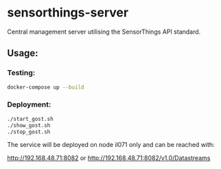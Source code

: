 # sensorthings-server

Central management server utilising the SensorThings API standard.


## Usage:

### Testing:

```bash
docker-compose up --build
```

### Deployment:

```bash
./start_gost.sh
./show_gost.sh
./stop_gost.sh
```

The service will be deployed on node il071 only and can be reached with:

http://192.168.48.71:8082 or 
http://192.168.48.71:8082/v1.0/Datastreams

